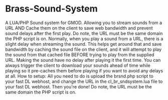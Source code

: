 # Brass-Sound-System
A LUA/PHP Sound system for GMOD. Allowing you to stream sounds from a URL AND Cache them on the client to save web bandwidth and prevent sound delays after the first play. Do note, the URL must be the same domain the PHP script is on.  Normally, when you play a sound from a URL, there is a slight delay when streaming the sound. This helps get around that and save bandwidth by caching the sound file on the client, and it will attempt to play the sound from that cached file BEFORE trying to play from the supplied URL. Making the sound have no delay after playing it the first time.  You can always trigger the client to download your sounds ahead of time while playing so it pre-caches them before playing if you want to avoid any delays at all.  How to setup:  All you need to do is upload the brsnd.php script to your fast DL webhost, and change the URL in the cl_br_sndsystem.lua file to your fast DL webhost. Then you're done!  Do note, the URL must be the same domain the PHP script is on.
